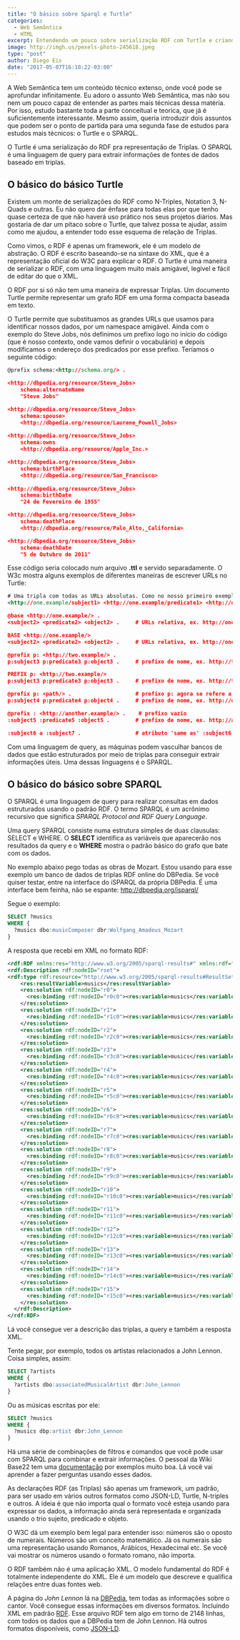 ```yaml
---
title: "O básico sobre Sparql e Turtle"
categories:
  - Web Semântica
  - HTML
excerpt: Entendendo um pouco sobre serialização RDF com Turtle e criando queries simples com Sparql
image: http://imgh.us/pexels-photo-245618.jpeg
type: "post"
author: Diego Eis
date: "2017-05-07T16:10:22-03:00"
---
```


A Web Semântica tem um conteúdo técnico extenso, onde você pode se aprofundar infinitamente. Eu adoro o assunto Web Semântica, mas não sou nem um pouco capaz de entender as partes mais técnicas dessa matéria. Por isso, estudo bastante toda a parte conceitual e teorica, que já é suficientemente interessante. Mesmo assim, queria introduzir dois assuntos que podem ser o ponto de partida para uma segunda fase de estudos para estudos mais técnicos: o Turtle e o SPARQL.

O Turtle é uma serialização do RDF pra representação de Triplas. O SPARQL é uma linguagem de query para extrair informações de fontes de dados baseado em triplas.

## O básico do básico Turtle
Existem um monte de serializações do RDF como N-Triples, Notation 3, N-Quads e outras. Eu não quero dar ênfase para todas elas por que tenho quase certeza de que não haverá uso prático nos seus projetos diários. Mas gostaria de dar um pitaco sobre o Turtle, que talvez possa te ajudar, assim como me ajudou, a entender todo esse esquema de relação de Triplas.

Como vimos, o RDF é apenas um framework, ele é um modelo de abstração. O RDF é escrito baseando-se na sintaxe do XML, que é a representação oficial do W3C para explicar o RDF. O Turtle é uma maneira de serializar o RDF, com uma linguagem muito mais amigável, legível e fácil de editar do que o XML. 

O RDF por si só não tem uma maneira de expressar Triplas. Um documento Turtle permite representar um grafo RDF em uma forma compacta baseada em texto. 

O Turtle permite que substituamos as grandes URLs que usamos para identificar nossos dados, por um namespace amigável. Ainda com o exemplo do Steve Jobs, nós definimos um prefixo logo no início do código (que é nosso contexto, onde vamos definir o vocabulário) e depois modificamos o endereço dos predicados por esse prefixo. Teríamos o seguinte código:

```xml
@prefix schema:<http://schema.org/> .

<http://dbpedia.org/resource/Steve_Jobs> 
    schema:alternateName
    "Steve Jobs"

<http://dbpedia.org/resource/Steve_Jobs>
    schema:spouse>
    <http://dbpedia.org/resource/Laurene_Powell_Jobs>
    
<http://dbpedia.org/resource/Steve_Jobs>
    schema:owns
    <http://dbpedia.org/resource/Apple_Inc.>

<http://dbpedia.org/resource/Steve_Jobs>
    schema:birthPlace
    <http://dbpedia.org/resource/San_Francisco>
    
<http://dbpedia.org/resource/Steve_Jobs>
    schema:birthDate
    "24 de Fevereiro de 1955"

<http://dbpedia.org/resource/Steve_Jobs>
    schema:deathPlace
    <http://dbpedia.org/resource/Palo_Alto,_California>

<http://dbpedia.org/resource/Steve_Jobs>
    schema:deathDate
    "5 de Outubro de 2011"
```

Esse código seria colocado num arquivo **.ttl** e servido separadamente. O W3c mostra alguns exemplos de diferentes maneiras de escrever URLs no Turtle:

```xml
# Uma tripla com todas as URLs absolutas. Como no nosso primeiro exemplo
<http://one.example/subject1> <http://one.example/predicate1> <http://one.example/object1> .

@base <http://one.example/> .
<subject2> <predicate2> <object2> .     # URLs relativa, ex. http://one.example/subject2

BASE <http://one.example/>
<subject2> <predicate2> <object2> .     # URLs relativa, ex. http://one.example/subject2

@prefix p: <http://two.example/> .
p:subject3 p:predicate3 p:object3 .     # prefixo de nome, ex. http://two.example/subject3

PREFIX p: <http://two.example/>
p:subject3 p:predicate3 p:object3 .     # prefixo de nome, ex. http://two.example/subject3

@prefix p: <path/> .                    # prefixo p: agora se refere a http://one.example/path/
p:subject4 p:predicate4 p:object4 .     # prefixo de nome, ex. http://one.example/path/subject4

@prefix : <http://another.example/> .    # prefixo vazio
:subject5 :predicate5 :object5 .        # prefixo de nome, ex. http://another.example/subject5

:subject6 a :subject7 .                 # atributo 'same as' :subject6 <http://www.w3.org/1999/02/22-rdf-syntax-ns#type> :subject7 .
```

Com uma linguagem de query, as máquinas podem vasculhar bancos de dados que estão estruturados por meio de triplas para conseguir extrair informações úteis. Uma dessas linguagens é o SPARQL.


## O básico do básico sobre SPARQL
O SPARQL é uma linguagem de query para realizar consultas em dados estruturados usando o padrão RDF. O termo SPARQL é um acrônimo recursivo que significa *SPARQL Protocol and RDF Query Language*. 

Uma query SPARQL consiste numa estrutura simples de duas clausulas: SELECT e WHERE. O **SELECT** identifica as variáveis que aparecerão nos resultados da query e o **WHERE** mostra o padrão básico do grafo que bate com os dados. 

No exemplo abaixo pego todas as obras de Mozart. Estou usando para esse exemplo um banco de dados de triplas RDF online do DBPedia. Se você quiser testar, entre na interface do iSPARQL da própria DBPedia. É uma interface bem feinha, não se espante: http://dbpedia.org/isparql/

Segue o exemplo:

```sql
SELECT ?musics
WHERE {
  ?musics dbo:musicComposer dbr:Wolfgang_Amadeus_Mozart
}
```

A resposta que recebi em XML no formato RDF:

```XML
<rdf:RDF xmlns:res="http://www.w3.org/2005/sparql-results#" xmlns:rdf="http://www.w3.org/1999/02/22-rdf-syntax-ns#">
<rdf:Description rdf:nodeID="rset">
<rdf:type rdf:resource="http://www.w3.org/2005/sparql-results#ResultSet"/>
    <res:resultVariable>musics</res:resultVariable>
    <res:solution rdf:nodeID="r0">
      <res:binding rdf:nodeID="r0c0"><res:variable>musics</res:variable><res:value rdf:resource="http://dbpedia.org/resource/Teorema_(film)"/></res:binding>
    </res:solution>
    <res:solution rdf:nodeID="r1">
      <res:binding rdf:nodeID="r1c0"><res:variable>musics</res:variable><res:value rdf:resource="http://dbpedia.org/resource/Balthus_Through_the_Looking_Glass"/></res:binding>
    </res:solution>
    <res:solution rdf:nodeID="r2">
      <res:binding rdf:nodeID="r2c0"><res:variable>musics</res:variable><res:value rdf:resource="http://dbpedia.org/resource/Teaching_to_See"/></res:binding>
    </res:solution>
    <res:solution rdf:nodeID="r3">
      <res:binding rdf:nodeID="r3c0"><res:variable>musics</res:variable><res:value rdf:resource="http://dbpedia.org/resource/Écoute_voir"/></res:binding>
    </res:solution>
    <res:solution rdf:nodeID="r4">
      <res:binding rdf:nodeID="r4c0"><res:variable>musics</res:variable><res:value rdf:resource="http://dbpedia.org/resource/A_Man_Escaped"/></res:binding>
    </res:solution>
    <res:solution rdf:nodeID="r5">
      <res:binding rdf:nodeID="r5c0"><res:variable>musics</res:variable><res:value rdf:resource="http://dbpedia.org/resource/Ehrengard"/></res:binding>
    </res:solution>
    <res:solution rdf:nodeID="r6">
      <res:binding rdf:nodeID="r6c0"><res:variable>musics</res:variable><res:value rdf:resource="http://dbpedia.org/resource/Tale_of_Tales_(1979_film)"/></res:binding>
    </res:solution>
    <res:solution rdf:nodeID="r7">
      <res:binding rdf:nodeID="r7c0"><res:variable>musics</res:variable><res:value rdf:resource="http://dbpedia.org/resource/The_Magic_Flute_(1975_film)"/></res:binding>
    </res:solution>
    <res:solution rdf:nodeID="r8">
      <res:binding rdf:nodeID="r8c0"><res:variable>musics</res:variable><res:value rdf:resource="http://dbpedia.org/resource/The_Magic_Flute_(2006_film)"/></res:binding>
    </res:solution>
    <res:solution rdf:nodeID="r9">
      <res:binding rdf:nodeID="r9c0"><res:variable>musics</res:variable><res:value rdf:resource="http://dbpedia.org/resource/Quiet_Night_In"/></res:binding>
    </res:solution>
    <res:solution rdf:nodeID="r10">
      <res:binding rdf:nodeID="r10c0"><res:variable>musics</res:variable><res:value rdf:resource="http://dbpedia.org/resource/Live_Together,_Die_Alone"/></res:binding>
    </res:solution>
    <res:solution rdf:nodeID="r11">
      <res:binding rdf:nodeID="r11c0"><res:variable>musics</res:variable><res:value rdf:resource="http://dbpedia.org/resource/Eroica_(2003_film)"/></res:binding>
    </res:solution>
    <res:solution rdf:nodeID="r12">
      <res:binding rdf:nodeID="r12c0"><res:variable>musics</res:variable><res:value rdf:resource="http://dbpedia.org/resource/Killing_Time_(2013_film)"/></res:binding>
    </res:solution>
    <res:solution rdf:nodeID="r13">
      <res:binding rdf:nodeID="r13c0"><res:variable>musics</res:variable><res:value rdf:resource="http://dbpedia.org/resource/Don_Giovanni_(1979_film)"/></res:binding>
    </res:solution>
    <res:solution rdf:nodeID="r14">
      <res:binding rdf:nodeID="r14c0"><res:variable>musics</res:variable><res:value rdf:resource="http://dbpedia.org/resource/Under_the_Pavement_Lies_the_Strand"/></res:binding>
    </res:solution>
    <res:solution rdf:nodeID="r15">
      <res:binding rdf:nodeID="r15c0"><res:variable>musics</res:variable><res:value rdf:resource="http://dbpedia.org/resource/A_Woman_Is_a_Risky_Bet:_Six_Orchestra_Conductors"/></res:binding>
    </res:solution>
  </rdf:Description>
</rdf:RDF>
```

Lá você consegue ver a descrição das triplas, a query e também a resposta XML.

Tente pegar, por exemplo, todos os artistas relacionados a John Lennon. Coisa simples, assim:

```sql
SELECT ?artists
WHERE {
  ?artists dbo:associatedMusicalArtist dbr:John_Lennon
}
```

Ou as músicas escritas por ele:

```sql
SELECT ?musics
WHERE {
  ?musics dbp:artist dbr:John_Lennon
}
```

Há uma série de combinações de filtros e comandos que você pode usar com SPARQL para combinar e extrair informações. O pessoal da Wiki Base22 tem uma [documentação](https://wiki.base22.com/display/btg/SPARQL+Query+Examples) por exemplos muito boa. Lá você vai aprender a fazer perguntas usando esses dados. 

As declarações RDF (as Triplas) são apenas um framework, um padrão, para ser usado em vários outros formatos como JSON-LD, Turtle, N-triples e outros. A ideia é que não importa qual o formato você esteja usando para expressar os dados, a informação ainda será representada e organizada usando o trio sujeito, predicado e objeto.

O W3C dá um exemplo bem legal para entender isso: números são o oposto de numerais. Números são um conceito matemático. Já os numerais são uma representação usando Romanos, Arábicos, Hexadecimal etc. Se você vai mostrar os números usando o formato romano, não importa.

O RDF também não é uma aplicação XML. O modelo fundamental do RDF é totalmente independente do XML. Ele é um modelo que descreve e qualifica relações entre duas fontes web.

A página do *John Lennon* lá na [DBPedia](http://dbpedia.org/page/John_Lennon), tem todas as informações sobre o cantor. Você consegue essas informações em diversos formatos. Incluindo XML em padrão [RDF](http://dbpedia.org/data/John_Lennon.rdf). Esse arquivo RDF tem algo em torno de 2148 linhas, com todos os dados que a DBPedia tem de John Lennon. Há outros formatos disponíveis, como [JSON-LD](http://dbpedia.org/sparql?default-graph-uri=http%3A%2F%2Fdbpedia.org&query=DESCRIBE%20%3Chttp%3A%2F%2Fdbpedia.org%2Fresource%2FJohn_Lennon%3E&format=application%2Fjson-ld).